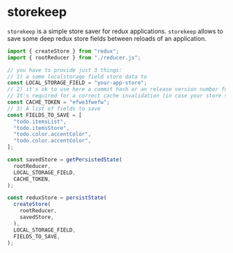 # storekeep

`storekeep` is a simple store saver for redux applications. `storekeep` allows to save some deep redux store fields between reloads of an application.

```js
import { createStore } from "redux";
import { rootReducer } from "./reducer.js";

// you have to provide just 3 things:
// 1) a some localstorage field store data to
const LOCAL_STORAGE_FIELD = "your-app-store";
// 2) it's ok to use here a commit hash or an release version number for example
// It's required for a correct cache invalidation (in case your store structure will change)
const CACHE_TOKEN = "efwe3fwefw";
// 3) A list of fields to save
const FIELDS_TO_SAVE = [
  "todo.itemsList",
  "todo.itemsStore",
  "todo.color.accentColor",
  "todo.color.accentColor",
];

const savedStore = getPersistedState(
  rootReducer,
  LOCAL_STORAGE_FIELD,
  CACHE_TOKEN,
);

const reduxStore = persistState(
  createStore(
    rootReducer,
    savedStore,
  ),
  LOCAL_STORAGE_FIELD,
  FIELDS_TO_SAVE,
);
```
